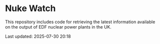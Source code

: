# Nuke Watch

This repository includes code for retrieving the latest information available on the output of EDF nuclear power plants in the UK.

Last updated: 2025-07-30 20:18